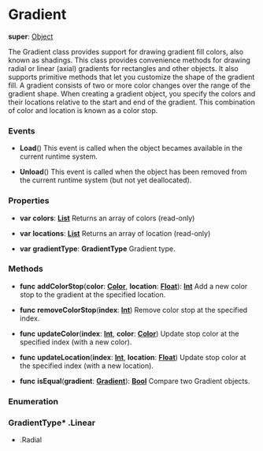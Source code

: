 # Gradient

**super**: [Object](Object.md)

The Gradient class provides support for drawing gradient fill colors, also known as shadings. This class provides convenience methods for drawing radial or linear (axial) gradients for rectangles and other objects. It also supports primitive methods that let you customize the shape of the gradient fill.
A gradient consists of two or more color changes over the range of the gradient shape. When creating a gradient object, you specify the colors and their locations relative to the start and end of the gradient. This combination of color and location is known as a color stop.

### Events

* **Load**()
This event is called when the object becames available in the current runtime system.

* **Unload**()
This event is called when the object has been removed from the current runtime system (but not yet deallocated).

</ul>

### Properties

* **var** **colors**: **[List](../gravity/lists.md)**
Returns an array of colors \(read-only\)

* **var** **locations**: **[List](../gravity/lists.md)**
Returns an array of location \(read-only\)

* **var** **gradientType**: **GradientType**
Gradient type.

</ul>

### Methods

* **func** **addColorStop**(**color**: <strong>[Color](color.md)</strong>, **location**: <strong>[Float](../gravity/types.md)</strong>): <strong>[Int](../gravity/types.md)</strong> 
Add a new color stop to the gradient at the specified location.

* **func** **removeColorStop**(**index**: <strong>[Int](../gravity/types.md)</strong>)
Remove color stop at the specified index.

* **func** **updateColor**(**index**: <strong>[Int](../gravity/types.md)</strong>, **color**: <strong>[Color](color.md)</strong>)
Update stop color at the specified index (with a new color).

* **func** **updateLocation**(**index**: <strong>[Int](../gravity/types.md)</strong>, **location**: <strong>[Float](../gravity/types.md)</strong>)
Update stop color at the specified index (with a new location).

* **func** **isEqual**(**gradient**: <strong>[Gradient](gradient.md)</strong>): <strong>[Bool](../gravity/types.md)</strong> 
Compare two Gradient objects.

</ul>

</ul>

### Enumeration

### GradientType* .Linear
* .Radial
<br><br></ul>

